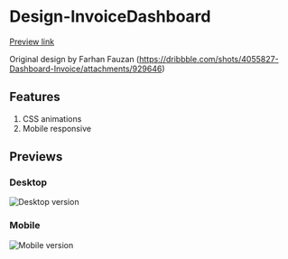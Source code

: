 # Design-InvoiceDashboard
[Preview link](http://mark-eriksson.com/work/designs/InvoiceDashboard)

Original design by Farhan Fauzan (https://dribbble.com/shots/4055827-Dashboard-Invoice/attachments/929646)

## Features
1. CSS animations
2. Mobile responsive

## Previews

### Desktop
![Desktop version](https://markshall.github.io/screenshots/InvoiceDashboard/desktop.png)

### Mobile
![Mobile version](https://markshall.github.io/screenshots/InvoiceDashboard/mobile.png)
